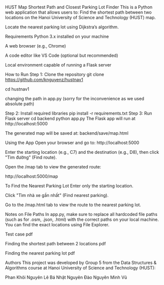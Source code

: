 HUST Map Shortest Path and Closest Parking Lot Finder
This is a Python web application that allows users to: Find the shortest path between two locations on the Hanoi University of Science and Technology (HUST) map.

Locate the nearest parking lot using Dijkstra’s algorithm.

Requirements
Python 3.x installed on your machine

A web browser (e.g., Chrome)

A code editor like VS Code (optional but recommended)

Local environment capable of running a Flask server

How to Run
Step 1: Clone the repository
git clone https://github.com/knguyenz/hustnav1

cd hustnav1

changing the path in app.py (sorry for the inconvenience as we used absolute path)

Step 2: Install required libraries
pip install -r requirements.txt
Step 3: Run Flask server
cd backend
python app.py
The Flask app will run at http://localhost:5000

The generated map will be saved at: backend/save/map.html

Using the App
Open your browser and go to: http://localhost:5000

Enter the starting location (e.g., C7) and the destination (e.g., D8), then click "Tìm đường" (Find route).

Open the /map tab to view the generated route:

http://localhost:5000/map

To Find the Nearest Parking Lot
Enter only the starting location.

Click "Tìm nhà xe gần nhất" (Find nearest parking).

Go to the /map.html tab to view the route to the nearest parking lot.

Notes on File Paths
In app.py, make sure to replace all hardcoded file paths (such as for .osm, .json, .html) with the correct paths on your local machine. You can find the exact locations using File Explorer.

Test case
pdf

Finding the shortest path between 2 locations
pdf

Finding the nearest parking lot
pdf

Authors
This project was developed by Group 5 from the Data Structures & Algorithms course at Hanoi University of Science and Technology (HUST):

Phan Khôi Nguyên
Lê Bá Nhật Nguyên
Đào Nguyên Minh Vũ
